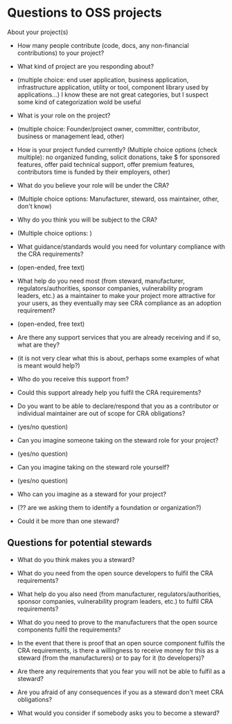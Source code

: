 # Questions to OSS projects

About your project(s)
* How many people contribute (code, docs, any non-financial contributions) to your project?

* What kind of project are you responding about?
* (multiple choice: end user application, business application, infrastructure application, utility or tool, component library used by applications...) I know these are not great categories, but I suspect some kind of categorization wold be useful

* What is your role on the project?
* (multiple choice: Founder/project owner, committer, contributor, business or management lead, other)

* How is your project funded currently?
(Multiple choice options (check multiple): no organized funding, solicit donations, take $ for sponsored features, offer paid technical support, offer premium features, contributors time is funded by their employers, other)

* What do you believe your role will be under the CRA?
* (Multiple choice options: Manufacturer, steward, oss maintainer, other, don't know)

* Why do you think you will be subject to the CRA?
* (Multiple choice options:    )

* What guidance/standards would you need for voluntary compliance with the CRA requirements?
* (open-ended, free text)

* What help do you need most (from steward, manufacturer, regulators/authorities, sponsor companies, vulnerability program leaders, etc.) as a maintainer to make your project more attractive for your users, as they eventually may see CRA compliance as an adoption requirement?
* (open-ended, free text)
  
* Are there any support services that you are already receiving and if so, what are they?
* (it is not very clear what this is about, perhaps some examples of what is meant would help?)

* Who do you receive this support from?

* Could this support already help you fulfil the CRA requirements?

* Do you want to be able to declare/respond that you as a contributor or individual maintainer are out of scope for CRA obligations?
* (yes/no question)

* Can you imagine someone taking on the steward role for your project?
* (yes/no question)

* Can you imagine taking on the steward role yourself?
* (yes/no question)

* Who can you imagine as a steward for your project?
* (?? are we asking them to identify a foundation or organization?)

* Could it be more than one steward?

## Questions for potential stewards

* What do you think makes you a steward?

* What do you need from the open source developers to fulfil the CRA requirements?

* What help do you  also need (from manufacturer,  regulators/authorities, sponsor companies, vulnerability program leaders, etc.) to fulfil CRA requirements?

* What do you need to prove to the manufacturers that the open source components fulfil the requirements?

* In the event that there is proof that an open source component fulfils the CRA requirements, is there a willingness to receive money for this as a steward (from the manufacturers) or to pay for it (to developers)?

* Are there any requirements that you fear you will not be able to fulfil as a steward?

* Are you afraid of any consequences if you as a steward don't meet CRA obligations?

* What would you consider if somebody asks you to become a steward?
